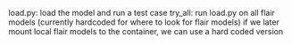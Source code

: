 load.py:
	load the model and run a test case
try_all:
	run load.py on all flair models (currently hardcoded for where to look for flair models)
	if we later mount local flair models to the container, we can use a hard coded version

